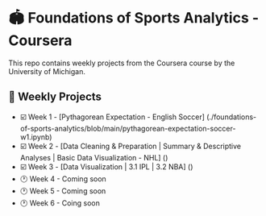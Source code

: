 # 🏟️ Foundations of Sports Analytics - Coursera

This repo contains weekly projects from the Coursera course by the University of Michigan.

## 📅 Weekly Projects
- ☑️ Week 1 - [Pythagorean Expectation - English Soccer] (./foundations-of-sports-analytics/blob/main/pythagorean-expectation-soccer-w1.ipynb)
- ☑️ Week 2 - [Data Cleaning & Preparation | Summary & Descriptive Analyses | Basic Data Visualization - NHL] ()
- ☑️ Week 3 - [Data Visualization | 3.1 IPL | 3.2 NBA] ()
- 🕐 Week 4 - Coming soon
- 🕐 Week 5 - Coming soon
- 🕐 Week 6 - Coing soon
